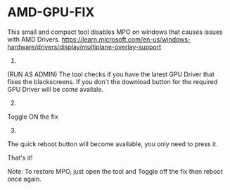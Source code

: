 # AMD-GPU-FIX

This small and compact tool disables MPO on windows that causes issues with AMD Drivers.
https://learn.microsoft.com/en-us/windows-hardware/drivers/display/multiplane-overlay-support

1.
(RUN AS ADMIN)
The tool checks if you have the latest GPU Driver that fixes the blackscreens.
If you don't the download button for the required GPU Driver will be come availale.

2.
Toggle ON the fix

3.
The quick reboot button will become available, you only need to press it.

That's it!

Note: To restore MPO, just open the tool and Toggle off the fix then reboot once again.
